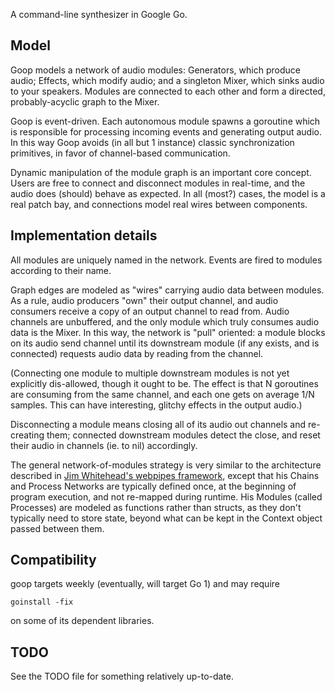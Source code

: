 A command-line synthesizer in Google Go.

Model
-----

Goop models a network of audio modules: Generators, which produce audio;
Effects, which modify audio; and a singleton Mixer, which sinks audio to your
speakers. Modules are connected to each other and form a directed,
probably-acyclic graph to the Mixer.

Goop is event-driven. Each autonomous module spawns a goroutine which is
responsible for processing incoming events and generating output audio. In this
way Goop avoids (in all but 1 instance) classic synchronization primitives, in
favor of channel-based communication.

Dynamic manipulation of the module graph is an important core concept. Users
are free to connect and disconnect modules in real-time, and the audio does
(should) behave as expected. In all (most?) cases, the model is a real patch
bay, and connections model real wires between components.

Implementation details
----------------------

All modules are uniquely named in the network. Events are fired to modules
according to their name.

Graph edges are modeled as "wires" carrying audio data between modules. As a
rule, audio producers "own" their output channel, and audio consumers receive a
copy of an output channel to read from. Audio channels are unbuffered, and the
only module which truly consumes audio data is the Mixer. In this way, the
network is "pull" oriented: a module blocks on its audio send channel until its
downstream module (if any exists, and is connected) requests audio data by
reading from the channel.

(Connecting one module to multiple downstream modules is not yet explicitly
dis-allowed, though it ought to be. The effect is that N goroutines are
consuming from the same channel, and each one gets on average 1/N samples. This
can have interesting, glitchy effects in the output audio.)

Disconnecting a module means closing all of its audio out channels and
re-creating them; connected downstream modules detect the close, and reset
their audio in channels (ie. to nil) accordingly.

The general network-of-modules strategy is very similar to the architecture
described in [Jim Whitehead's webpipes framework][1], except that his Chains
and Process Networks are typically defined once, at the beginning of program
execution, and not re-mapped during runtime. His Modules (called Processes) are
modeled as functions rather than structs, as they don't typically need to store
state, beyond what can be kept in the Context object passed between them.

 [1]: http://www.cs.ox.ac.uk/people/jim.whitehead/cpa2011-draft.pdf

Compatibility
-------------

goop targets weekly (eventually, will target Go 1) and may require 

    goinstall -fix

on some of its dependent libraries.

TODO
----

See the TODO file for something relatively up-to-date.
